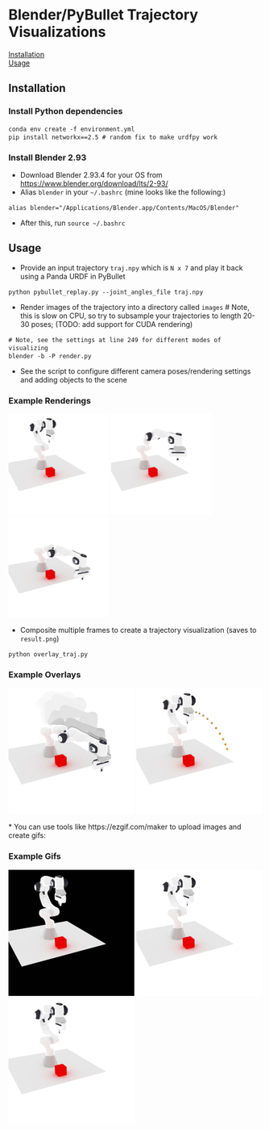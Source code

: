 # Blender/PyBullet Trajectory Visualizations

[Installation](#install)<br />
[Usage](#usage)<br />

<a name="install"></a>
## Installation
### Install Python dependencies
```
conda env create -f environment.yml
pip install networkx==2.5 # random fix to make urdfpy work
```

### Install Blender 2.93
* Download Blender 2.93.4 for your OS from https://www.blender.org/download/lts/2-93/
* Alias `blender` in your `~/.bashrc` (mine looks like the following:)
```
alias blender="/Applications/Blender.app/Contents/MacOS/Blender"
```
* After this, run `source ~/.bashrc`


<a name="usage"></a>
## Usage
* Provide an input trajectory `traj.npy` which is `N x 7` and play it back using a Panda URDF in PyBullet
```
python pybullet_replay.py --joint_angles_file traj.npy
```
* Render images of the trajectory into a directory called `images` # Note, this is slow on CPU, so try to subsample your trajectories to length 20-30 poses; (TODO: add support for CUDA rendering)
```
# Note, see the settings at line 249 for different modes of visualizing
blender -b -P render.py 
```
* See the script to configure different camera poses/rendering settings and adding objects to the scene

### Example Renderings
<p float="left">
 <img src="https://github.com/priyasundaresan/blender_bullet_traj_vis/blob/main/images_traj/000.png" height="200">
 <img src="https://github.com/priyasundaresan/blender_bullet_traj_vis/blob/main/images_traj/015.png" height="200">
 <img src="https://github.com/priyasundaresan/blender_bullet_traj_vis/blob/main/images_traj/020.png" height="200">
</p>

* Composite multiple frames to create a trajectory visualization (saves to `result.png`)
```
python overlay_traj.py
```
### Example Overlays
<p float="left">
 <img src="https://github.com/priyasundaresan/blender_bullet_traj_vis/blob/main/result.png" height="250">
 <img src="https://github.com/priyasundaresan/blender_bullet_traj_vis/blob/main/result_waypoints.png" height="250">
</p>
* You can use tools like https://ezgif.com/maker to upload images and create gifs:

### Example Gifs
<p float="left">
 <img src="https://github.com/priyasundaresan/blender_bullet_traj_vis/blob/main/gifs/traj.gif" height="250">
 <img src="https://github.com/priyasundaresan/blender_bullet_traj_vis/blob/main/gifs/traj_poses.gif" height="250">
 <img src="https://github.com/priyasundaresan/blender_bullet_traj_vis/blob/main/gifs/traj_waypoints.gif" height="250">
</p>
